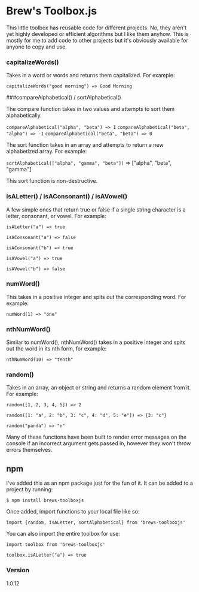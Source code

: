 # Brew's Toolbox.js

This little toolbox has reusable code for different projects. No, they aren't yet highly developed or efficient algorithms but I like them anyhow. This is mostly for me to add code to other projects but it's obviously available for anyone to copy and use.

### capitalizeWords()

Takes in a word or words and returns them capitalized. For example:

`capitalizeWords("good morning") => Good Morning`

###compareAlphabetical() / sortAlphabetical()

The compare function takes in two values and attempts to sort them alphabetically.

`compareAlphabetical("alpha", "beta") => 1`
`compareAlphabetical("beta", "alpha") => -1`
`compareAlphabetical("beta", "beta") => 0`

The sort function takes in an array and attempts to return a new alphabetized array. For example:

`sortAlphabetical(["alpha", "gamma", "beta"])` => ["alpha", "beta", "gamma"]

This sort function is non-destructive.

### isALetter() / isAConsonant() / isAVowel()

A few simple ones that return true or false if a single string character is a letter, consonant, or vowel. For example:

`isALetter("a") => true`

`isAConsonant("a") => false`

`isAConsonant("b") => true`

`isAVowel("a") => true`

`isAVowel("b") => false`

### numWord()

This takes in a positive integer and spits out the corresponding word. For example:

`numWord(1) => "one"`

### nthNumWord()

Similar to numWord(), nthNumWord() takes in a positive integer and spits out the word in its nth form, for example:

`nthNumWord(10) => "tenth"`

### random()

Takes in an array, an object or string and returns a random element from it. For example:

`random([1, 2, 3, 4, 5]) => 2`

`random([1: "a", 2: "b", 3: "c", 4: "d", 5: "e"]) => {3: "c"}`

`random("panda") => "n"`

Many of these functions have been built to render error messages on the console if an incorrect argument gets passed in, however they won't throw errors themselves.

## npm

I've added this as an npm package just for the fun of it. It can be added to a project by running:

`$ npm install brews-toolboxjs`

Once added, import functions to your local file like so:

`import {random, isALetter, sortAlphabetical} from 'brews-toolboxjs'`

You can also import the entire toolbox for use:

`import toolbox from 'brews-toolboxjs'`

`toolbox.isALetter("a") => true`

### Version

1.0.12
